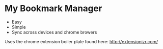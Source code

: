 # My Bookmark Manager

- Easy
- Simple
- Sync across devices and chrome browers

Uses the chrome extension boiler plate found here:
http://extensionizr.com/